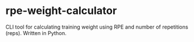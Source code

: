 # rpe-weight-calculator
CLI tool for calculating training weight using RPE and number of repetitions (reps). Written in Python.
